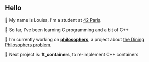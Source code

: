 ## Hello  

👋 My name is Louisa, I'm a student at [42 Paris](https://www.42.fr/). 

🦑 So far, I've been learning C programming and a bit of C++

🌱 I’m currently working on [**philosophers**](../../../philosophers/), a project about [the Dining Philosophers problem](https://en.wikipedia.org/wiki/Dining_philosophers_problem).

🔭 Next project is: **ft_containers**, to re-implement C++ containers


